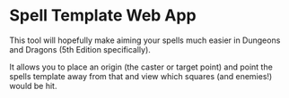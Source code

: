# Spell Template Web App

This tool will hopefully make aiming your spells much easier in Dungeons and Dragons (5th Edition specifically).

It allows you to place an origin (the caster or target point) and point the spells template away from that and view which squares (and enemies!) would be hit.